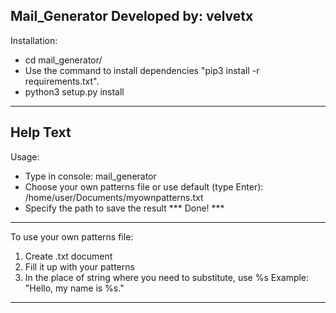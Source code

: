 Mail_Generator
Developed by: velvetx
---------
Installation:

* cd mail_generator/
* Use the command to install dependencies "pip3 install -r requirements.txt".
* python3 setup.py install
---------

Help Text
---------
Usage:
* Type in console: mail_generator
* Choose your own patterns file or use default (type Enter):
/home/user/Documents/myownpatterns.txt
* Specify the path to save the result
*** Done! ***

---------

To use your own patterns file:
1. Create .txt document
2. Fill it up with your patterns
3. In the place of string where you need to substitute, use %s
Example: "Hello, my name is %s."
---------